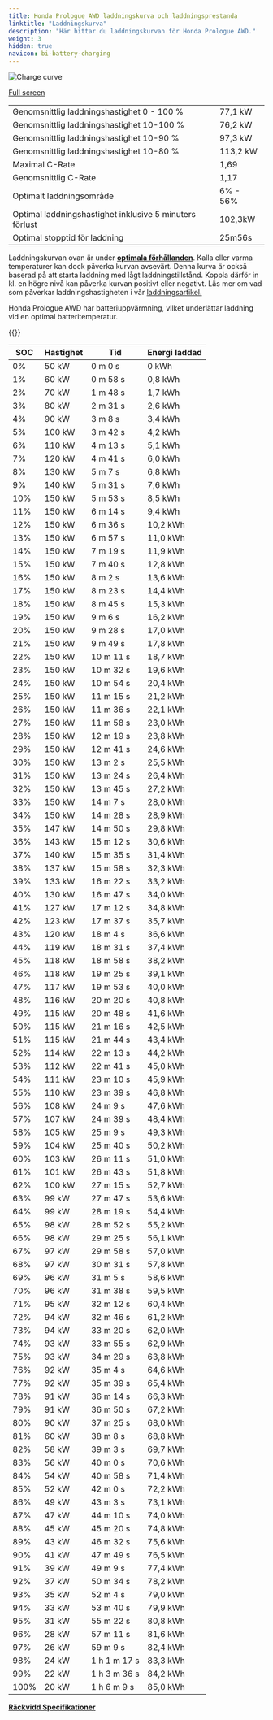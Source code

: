 ```yaml
---
title: Honda Prologue AWD laddningskurva och laddningsprestanda
linktitle: "Laddningskurva"
description: "Här hittar du laddningskurvan för Honda Prologue AWD."
weight: 3
hidden: true
navicon: bi-battery-charging
---
```

<!-- markdownlint-disable MD033 -->
<img src="../chargingcurve.svg" alt="Charge curve" class="img-fluid">

[Full screen](/models/honda/prologue/prologue_awd/chargingcurve.svg)


<table class="table table-striped border">
<tbody>
<tr>
<td>Genomsnittlig laddningshastighet 0 - 100 %</td><td>77,1 kW</td>
</tr>
<tr>
<td>Genomsnittlig laddningshastighet 10-100 %</td><td>76,2 kW</td>
</tr>
<tr>
<td>Genomsnittlig laddningshastighet 10-90 %</td><td>97,3 kW</td>
</tr>
<tr>
<td>Genomsnittlig laddningshastighet 10-80 %</td><td>113,2 kW</td>
</tr>
<tr>
<td>Maximal C-Rate</td><td>1,69</td>
</tr>
<tr>
<td>Genomsnittlig C-Rate</td><td>1,17</td>
</tr>
<tr>
<td>Optimalt laddningsområde</td><td>6% - 56%</td>
</tr>
<tr>
<td>Optimal laddningshastighet inklusive 5 minuters förlust</td><td>102,3kW</td>
</tr>
<tr>
<td>Optimal stopptid för laddning</td><td>25m56s</td>
</tr>
</tbody>
</table>


Laddningskurvan ovan är under **[optimala förhållanden](../../../../../technology/battery/charging/#temperatur)**. Kalla eller varma temperaturer kan dock påverka kurvan avsevärt. Denna kurva är också baserad på att starta laddning med lågt laddningstillstånd. Koppla därför in kl. en högre nivå kan påverka kurvan positivt eller negativt. Läs mer om vad som påverkar laddningshastigheten i vår [laddningsartikel.](../../../../../technology/battery/charging/)


Honda Prologue AWD har batteriuppvärmning, vilket underlättar laddning vid en optimal batteritemperatur.


{{<evkxdisplayaddarticle />}}
<table class="table table-striped border">
<thead>
<tr><th>SOC</th><th>Hastighet</th><th>Tid</th><th>Energi laddad</th></tr>
</thead>
<tbody>
<tr>
<td>0%</td><td>50 kW</td><td> 0 m 0 s </td><td>0 kWh </td>
</tr>
<tr>
<td>1%</td><td>60 kW</td><td> 0 m 58 s </td><td>0,8 kWh </td>
</tr>
<tr>
<td>2%</td><td>70 kW</td><td> 1 m 48 s </td><td>1,7 kWh </td>
</tr>
<tr>
<td>3%</td><td>80 kW</td><td> 2 m 31 s </td><td>2,6 kWh </td>
</tr>
<tr>
<td>4%</td><td>90 kW</td><td> 3 m 8 s </td><td>3,4 kWh </td>
</tr>
<tr>
<td>5%</td><td>100 kW</td><td> 3 m 42 s </td><td>4,2 kWh </td>
</tr>
<tr>
<td>6%</td><td>110 kW</td><td> 4 m 13 s </td><td>5,1 kWh </td>
</tr>
<tr>
<td>7%</td><td>120 kW</td><td> 4 m 41 s </td><td>6,0 kWh </td>
</tr>
<tr>
<td>8%</td><td>130 kW</td><td> 5 m 7 s </td><td>6,8 kWh </td>
</tr>
<tr>
<td>9%</td><td>140 kW</td><td> 5 m 31 s </td><td>7,6 kWh </td>
</tr>
<tr>
<td>10%</td><td>150 kW</td><td> 5 m 53 s </td><td>8,5 kWh </td>
</tr>
<tr>
<td>11%</td><td>150 kW</td><td> 6 m 14 s </td><td>9,4 kWh </td>
</tr>
<tr>
<td>12%</td><td>150 kW</td><td> 6 m 36 s </td><td>10,2 kWh </td>
</tr>
<tr>
<td>13%</td><td>150 kW</td><td> 6 m 57 s </td><td>11,0 kWh </td>
</tr>
<tr>
<td>14%</td><td>150 kW</td><td> 7 m 19 s </td><td>11,9 kWh </td>
</tr>
<tr>
<td>15%</td><td>150 kW</td><td> 7 m 40 s </td><td>12,8 kWh </td>
</tr>
<tr>
<td>16%</td><td>150 kW</td><td> 8 m 2 s </td><td>13,6 kWh </td>
</tr>
<tr>
<td>17%</td><td>150 kW</td><td> 8 m 23 s </td><td>14,4 kWh </td>
</tr>
<tr>
<td>18%</td><td>150 kW</td><td> 8 m 45 s </td><td>15,3 kWh </td>
</tr>
<tr>
<td>19%</td><td>150 kW</td><td> 9 m 6 s </td><td>16,2 kWh </td>
</tr>
<tr>
<td>20%</td><td>150 kW</td><td> 9 m 28 s </td><td>17,0 kWh </td>
</tr>
<tr>
<td>21%</td><td>150 kW</td><td> 9 m 49 s </td><td>17,8 kWh </td>
</tr>
<tr>
<td>22%</td><td>150 kW</td><td> 10 m 11 s </td><td>18,7 kWh </td>
</tr>
<tr>
<td>23%</td><td>150 kW</td><td> 10 m 32 s </td><td>19,6 kWh </td>
</tr>
<tr>
<td>24%</td><td>150 kW</td><td> 10 m 54 s </td><td>20,4 kWh </td>
</tr>
<tr>
<td>25%</td><td>150 kW</td><td> 11 m 15 s </td><td>21,2 kWh </td>
</tr>
<tr>
<td>26%</td><td>150 kW</td><td> 11 m 36 s </td><td>22,1 kWh </td>
</tr>
<tr>
<td>27%</td><td>150 kW</td><td> 11 m 58 s </td><td>23,0 kWh </td>
</tr>
<tr>
<td>28%</td><td>150 kW</td><td> 12 m 19 s </td><td>23,8 kWh </td>
</tr>
<tr>
<td>29%</td><td>150 kW</td><td> 12 m 41 s </td><td>24,6 kWh </td>
</tr>
<tr>
<td>30%</td><td>150 kW</td><td> 13 m 2 s </td><td>25,5 kWh </td>
</tr>
<tr>
<td>31%</td><td>150 kW</td><td> 13 m 24 s </td><td>26,4 kWh </td>
</tr>
<tr>
<td>32%</td><td>150 kW</td><td> 13 m 45 s </td><td>27,2 kWh </td>
</tr>
<tr>
<td>33%</td><td>150 kW</td><td> 14 m 7 s </td><td>28,0 kWh </td>
</tr>
<tr>
<td>34%</td><td>150 kW</td><td> 14 m 28 s </td><td>28,9 kWh </td>
</tr>
<tr>
<td>35%</td><td>147 kW</td><td> 14 m 50 s </td><td>29,8 kWh </td>
</tr>
<tr>
<td>36%</td><td>143 kW</td><td> 15 m 12 s </td><td>30,6 kWh </td>
</tr>
<tr>
<td>37%</td><td>140 kW</td><td> 15 m 35 s </td><td>31,4 kWh </td>
</tr>
<tr>
<td>38%</td><td>137 kW</td><td> 15 m 58 s </td><td>32,3 kWh </td>
</tr>
<tr>
<td>39%</td><td>133 kW</td><td> 16 m 22 s </td><td>33,2 kWh </td>
</tr>
<tr>
<td>40%</td><td>130 kW</td><td> 16 m 47 s </td><td>34,0 kWh </td>
</tr>
<tr>
<td>41%</td><td>127 kW</td><td> 17 m 12 s </td><td>34,8 kWh </td>
</tr>
<tr>
<td>42%</td><td>123 kW</td><td> 17 m 37 s </td><td>35,7 kWh </td>
</tr>
<tr>
<td>43%</td><td>120 kW</td><td> 18 m 4 s </td><td>36,6 kWh </td>
</tr>
<tr>
<td>44%</td><td>119 kW</td><td> 18 m 31 s </td><td>37,4 kWh </td>
</tr>
<tr>
<td>45%</td><td>118 kW</td><td> 18 m 58 s </td><td>38,2 kWh </td>
</tr>
<tr>
<td>46%</td><td>118 kW</td><td> 19 m 25 s </td><td>39,1 kWh </td>
</tr>
<tr>
<td>47%</td><td>117 kW</td><td> 19 m 53 s </td><td>40,0 kWh </td>
</tr>
<tr>
<td>48%</td><td>116 kW</td><td> 20 m 20 s </td><td>40,8 kWh </td>
</tr>
<tr>
<td>49%</td><td>115 kW</td><td> 20 m 48 s </td><td>41,6 kWh </td>
</tr>
<tr>
<td>50%</td><td>115 kW</td><td> 21 m 16 s </td><td>42,5 kWh </td>
</tr>
<tr>
<td>51%</td><td>115 kW</td><td> 21 m 44 s </td><td>43,4 kWh </td>
</tr>
<tr>
<td>52%</td><td>114 kW</td><td> 22 m 13 s </td><td>44,2 kWh </td>
</tr>
<tr>
<td>53%</td><td>112 kW</td><td> 22 m 41 s </td><td>45,0 kWh </td>
</tr>
<tr>
<td>54%</td><td>111 kW</td><td> 23 m 10 s </td><td>45,9 kWh </td>
</tr>
<tr>
<td>55%</td><td>110 kW</td><td> 23 m 39 s </td><td>46,8 kWh </td>
</tr>
<tr>
<td>56%</td><td>108 kW</td><td> 24 m 9 s </td><td>47,6 kWh </td>
</tr>
<tr>
<td>57%</td><td>107 kW</td><td> 24 m 39 s </td><td>48,4 kWh </td>
</tr>
<tr>
<td>58%</td><td>105 kW</td><td> 25 m 9 s </td><td>49,3 kWh </td>
</tr>
<tr>
<td>59%</td><td>104 kW</td><td> 25 m 40 s </td><td>50,2 kWh </td>
</tr>
<tr>
<td>60%</td><td>103 kW</td><td> 26 m 11 s </td><td>51,0 kWh </td>
</tr>
<tr>
<td>61%</td><td>101 kW</td><td> 26 m 43 s </td><td>51,8 kWh </td>
</tr>
<tr>
<td>62%</td><td>100 kW</td><td> 27 m 15 s </td><td>52,7 kWh </td>
</tr>
<tr>
<td>63%</td><td>99 kW</td><td> 27 m 47 s </td><td>53,6 kWh </td>
</tr>
<tr>
<td>64%</td><td>99 kW</td><td> 28 m 19 s </td><td>54,4 kWh </td>
</tr>
<tr>
<td>65%</td><td>98 kW</td><td> 28 m 52 s </td><td>55,2 kWh </td>
</tr>
<tr>
<td>66%</td><td>98 kW</td><td> 29 m 25 s </td><td>56,1 kWh </td>
</tr>
<tr>
<td>67%</td><td>97 kW</td><td> 29 m 58 s </td><td>57,0 kWh </td>
</tr>
<tr>
<td>68%</td><td>97 kW</td><td> 30 m 31 s </td><td>57,8 kWh </td>
</tr>
<tr>
<td>69%</td><td>96 kW</td><td> 31 m 5 s </td><td>58,6 kWh </td>
</tr>
<tr>
<td>70%</td><td>96 kW</td><td> 31 m 38 s </td><td>59,5 kWh </td>
</tr>
<tr>
<td>71%</td><td>95 kW</td><td> 32 m 12 s </td><td>60,4 kWh </td>
</tr>
<tr>
<td>72%</td><td>94 kW</td><td> 32 m 46 s </td><td>61,2 kWh </td>
</tr>
<tr>
<td>73%</td><td>94 kW</td><td> 33 m 20 s </td><td>62,0 kWh </td>
</tr>
<tr>
<td>74%</td><td>93 kW</td><td> 33 m 55 s </td><td>62,9 kWh </td>
</tr>
<tr>
<td>75%</td><td>93 kW</td><td> 34 m 29 s </td><td>63,8 kWh </td>
</tr>
<tr>
<td>76%</td><td>92 kW</td><td> 35 m 4 s </td><td>64,6 kWh </td>
</tr>
<tr>
<td>77%</td><td>92 kW</td><td> 35 m 39 s </td><td>65,4 kWh </td>
</tr>
<tr>
<td>78%</td><td>91 kW</td><td> 36 m 14 s </td><td>66,3 kWh </td>
</tr>
<tr>
<td>79%</td><td>91 kW</td><td> 36 m 50 s </td><td>67,2 kWh </td>
</tr>
<tr>
<td>80%</td><td>90 kW</td><td> 37 m 25 s </td><td>68,0 kWh </td>
</tr>
<tr>
<td>81%</td><td>60 kW</td><td> 38 m 8 s </td><td>68,8 kWh </td>
</tr>
<tr>
<td>82%</td><td>58 kW</td><td> 39 m 3 s </td><td>69,7 kWh </td>
</tr>
<tr>
<td>83%</td><td>56 kW</td><td> 40 m 0 s </td><td>70,6 kWh </td>
</tr>
<tr>
<td>84%</td><td>54 kW</td><td> 40 m 58 s </td><td>71,4 kWh </td>
</tr>
<tr>
<td>85%</td><td>52 kW</td><td> 42 m 0 s </td><td>72,2 kWh </td>
</tr>
<tr>
<td>86%</td><td>49 kW</td><td> 43 m 3 s </td><td>73,1 kWh </td>
</tr>
<tr>
<td>87%</td><td>47 kW</td><td> 44 m 10 s </td><td>74,0 kWh </td>
</tr>
<tr>
<td>88%</td><td>45 kW</td><td> 45 m 20 s </td><td>74,8 kWh </td>
</tr>
<tr>
<td>89%</td><td>43 kW</td><td> 46 m 32 s </td><td>75,6 kWh </td>
</tr>
<tr>
<td>90%</td><td>41 kW</td><td> 47 m 49 s </td><td>76,5 kWh </td>
</tr>
<tr>
<td>91%</td><td>39 kW</td><td> 49 m 9 s </td><td>77,4 kWh </td>
</tr>
<tr>
<td>92%</td><td>37 kW</td><td> 50 m 34 s </td><td>78,2 kWh </td>
</tr>
<tr>
<td>93%</td><td>35 kW</td><td> 52 m 4 s </td><td>79,0 kWh </td>
</tr>
<tr>
<td>94%</td><td>33 kW</td><td> 53 m 40 s </td><td>79,9 kWh </td>
</tr>
<tr>
<td>95%</td><td>31 kW</td><td> 55 m 22 s </td><td>80,8 kWh </td>
</tr>
<tr>
<td>96%</td><td>28 kW</td><td> 57 m 11 s </td><td>81,6 kWh </td>
</tr>
<tr>
<td>97%</td><td>26 kW</td><td> 59 m 9 s </td><td>82,4 kWh </td>
</tr>
<tr>
<td>98%</td><td>24 kW</td><td>1 h 1 m 17 s </td><td>83,3 kWh </td>
</tr>
<tr>
<td>99%</td><td>22 kW</td><td>1 h 3 m 36 s </td><td>84,2 kWh </td>
</tr>
<tr>
<td>100%</td><td>20 kW</td><td>1 h 6 m 9 s </td><td>85,0 kWh </td>
</tr>
</tbody>
</table>

<div class="mt-3 mb-3">
<a href="../rangeandconsumption/" class="text-decoration-none text-black">
<strong><i class="bi-arrow-left"></i> Räckvidd </strong>
</a>
<a href="../specifications/" class="text-decoration-none text-black float-end">
<strong>Specifikationer <i class="bi-arrow-right"></i></strong>
</a>
</div>
